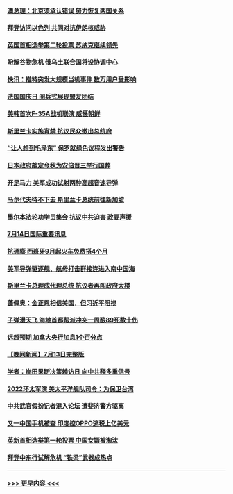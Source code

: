 #### [澳总理：北京须承认错误 努力恢复两国关系](../pages/prog202/a103479406.md?t=07150551) 
#### [拜登访问以色列 共同对抗伊朗核威胁](../pages/prog202/a103479345.md?t=07150551) 
#### [英国首相选举第二轮投票 苏纳克继续领先](../pages/prog202/a103479335.md?t=07150551) 
#### [盼解谷物危机 俄乌土联合国将设协调中心](../pages/prog202/a103479343.md?t=07150551) 
#### [快讯：推特突发大规模当机事件 数万用户受影响](../pages/prog202/a103479331.md?t=07150551) 
#### [法国国庆日 阅兵式展现盟友团结](../pages/prog202/a103479333.md?t=07150551) 
#### [美韩首次F-35A战机联演 威慑朝鲜](../pages/prog202/a103479340.md?t=07150551) 
#### [斯里兰卡实施宵禁 抗议民众撤出总统府](../pages/prog202/a103479337.md?t=07150551) 
#### [“让人想到毛泽东” 保罗就绿色议程发出警告](../pages/prog202/a103479066.md?t=07150551) 
#### [日本政府敲定今秋为安倍晋三举行国葬](../pages/prog202/a103479020.md?t=07150551) 
#### [开足马力 美军成功试射两种高超音速导弹](../pages/prog202/a103479071.md?t=07150551) 
#### [马尔代夫待不下去 斯里兰卡总统前往新加坡](../pages/prog202/a103479057.md?t=07150551) 
#### [墨尔本法轮功学员集会 抗议中共迫害 政要声援](../pages/prog202/a103479031.md?t=07150551) 
#### [7月14日国际重要讯息](../pages/prog202/a103479027.md?t=07150551) 
#### [抗通膨 西班牙9月起火车免费搭4个月](../pages/prog202/a103479007.md?t=07150551) 
#### [美军导弹驱逐舰、航母打击群接连进入南中国海](../pages/prog202/a103478992.md?t=07150551) 
#### [斯里兰卡总理成代理总统 抗议者再闯政府大楼](../pages/prog202/a103478940.md?t=07150551) 
#### [蓬佩奥：金正恩相信美国，但习近平阻挠](../pages/prog202/a103478928.md?t=07150551) 
#### [子弹漫天飞 海地首都帮派冲突一周酿89死数十伤](../pages/prog202/a103478901.md?t=07150551) 
#### [远超预期 加拿大央行加息1个百分点](../pages/prog202/a103478855.md?t=07150551) 
#### [【晚间新闻】7月13日完整版](../pages/prog202/a103478796.md?t=07150551) 
#### [学者：岸田果断决策赖访日 向中共释多重信号](../pages/prog202/a103478860.md?t=07150551) 
#### [2022环太军演 美太平洋舰队司令：为保卫台湾](../pages/prog202/a103478842.md?t=07150551) 
#### [中共武官假扮记者混入论坛 遭斐济警方驱离](../pages/prog202/a103478844.md?t=07150551) 
#### [又一中国手机被查 印度控OPPO逃税上亿美元](../pages/prog202/a103478735.md?t=07150551) 
#### [英新首相选举第一轮投票 中国女婿被淘汰](../pages/prog202/a103478737.md?t=07150551) 
#### [拜登中东行试解危机 “铁梁”武器成热点](../pages/prog202/a103478743.md?t=07150551) 

----
#### [ >>> 更早内容 <<< ](../indexes/prog202-earlier.md)

